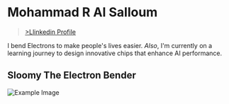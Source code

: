 # Mohammad R Al Salloum

>[>Llinkedin Profile](https://www.linkedin.com/in/mohammad-r-al-salloum-b3476a317)

I bend Electrons to make people's lives easier.
*Also*, I'm currently on a learning journey
to design innovative chips that enhance AI performance.
## Sloomy The Electron Bender 

![Example Image](https://static1.cbrimages.com/wordpress/wp-content/uploads/2018/11/Aang-Redirect-Lighting.jpg)
